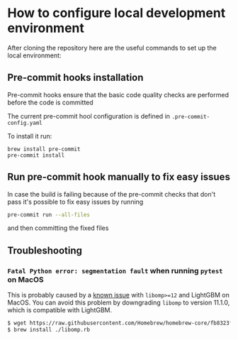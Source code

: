 # How to configure local development environment

After cloning the repository here are the useful commands to set up the local environment:

## Pre-commit hooks installation
Pre-commit hooks ensure that the basic code quality checks are performed before the code is committed

The current pre-commit hool configuration is defined in `.pre-commit-config.yaml`

To install it run:

```shell
brew install pre-commit
pre-commit install
```

## Run pre-commit hook manually to fix easy issues
In case the build is failing because of the pre-commit checks that don't pass it's possible to fix easy issues by running
```sh
pre-commit run --all-files
```
and then committing the fixed files

## Troubleshooting

### `Fatal Python error: segmentation fault` when running `pytest` on MacOS

This is probably caused by a [known issue](https://github.com/microsoft/LightGBM/issues/4707) with `libomp>=12` and LightGBM on MacOS.
You can avoid this problem by downgrading `libomp` to version 11.1.0, which is compatible with LightGBM.

```sh
$ wget https://raw.githubusercontent.com/Homebrew/homebrew-core/fb8323f2b170bd4ae97e1bac9bf3e2983af3fdb0/Formula/libomp.rb
$ brew install ./libomp.rb
```
